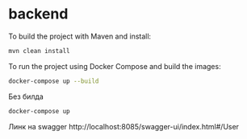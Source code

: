 # backend 
To build the project with Maven and install:
```bash
mvn clean install
```
To run the project using Docker Compose and build the images:
```bash
docker-compose up --build
```
Без билда
```bash
docker-compose up
```
Линк на swagger
http://localhost:8085/swagger-ui/index.html#/User
